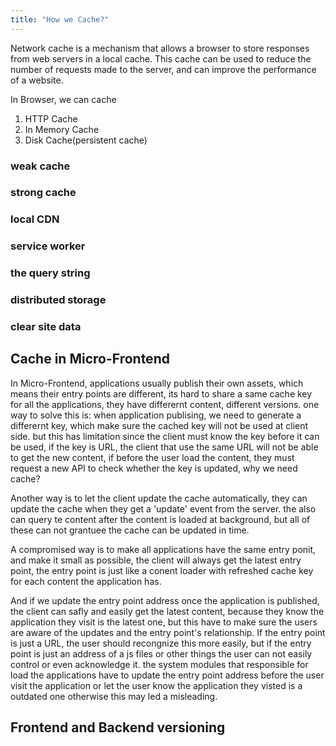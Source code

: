 ```yaml
---
title: "How we Cache?"
---
```


Network cache is a mechanism that allows a browser to store responses from web servers in a local cache. This cache can be used to reduce the number of requests made to the server, and can improve the performance of a website.

In Browser, we can cache 

1. HTTP Cache
2. In Memory Cache
3. Disk Cache(persistent cache)






### weak cache

### strong cache

### local CDN

### service worker

### the query string

### distributed storage

### clear site data


## Cache in Micro-Frontend
In Micro-Frontend, applications usually publish their own assets, which means their entry points are different,
its hard to share a same cache key for all the applications, they have differernt content, different versions.
one way to solve this is: when application publising, we need to generate a differernt key, which make sure the cached key
will not be used at client side. but this has limitation since the client must know the key before it can be used, if the key is
URL, the client that use the same URL will not be able to get the new content, if before the user load the content, they must request a new API to check
whether the key is updated, why we need cache?

Another way is to let the client update the cache automatically, they can update the cache when they get a 'update' event from the server.
the also can query te content after the content is loaded at background, but all of these can not grantuee the cache can be updated in time.

A compromised way is to make all applications have the same entry ponit, and make it small as possible, the client will always get the latest entry point,
the entry point is just like a conent loader with refreshed cache key for each content the application has. 

And if we update the entry point address once the application is published, the client can safly and easily get the latest content, because they know
the application they visit is the latest one, but this have to make sure the users are aware of the updates and the entry point's relationship.
If the entry point is just a URL, the user should recongnize this more easily, but if the entry point is just an address of a js files or other things
the user can not easily control or even acknowledge it. the system modules that responsible for load the applications have to update the entry point address
before the user visit the application or let the user know the application they visted is a outdated one otherwise this may led a misleading.


## Frontend and Backend versioning